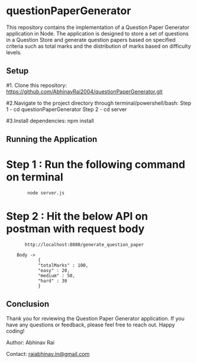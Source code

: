 # questionPaperGenerator

This repository contains the implementation of a Question Paper Generator application in Node. The application is designed to store a set of questions in a Question Store and generate question papers based on specified criteria such as total marks and the distribution of marks based on difficulty levels.

## Setup

#1. Clone this repository: 
https://github.com/AbhinavRai2004/questionPaperGenerator.git

#2.Navigate to the project directory through terminal/powershell/bash: 
    Step 1 - cd questionPaperGenerator
    Step 2 - cd server

#3.Install dependencies:
    npm install

## Running the Application

# Step 1 : Run the following command on terminal
            node server.js
# Step 2 : Hit the below API on postman with request body
           http://localhost:8080/generate_question_paper
        
        Body ->
                {
                "totalMarks" : 100,
                "easy" : 20,
                "medium" : 50,
                "hard" : 30
                }
  
## Conclusion
Thank you for reviewing the Question Paper Generator application. If you have any questions or feedback, please feel free to reach out. Happy coding!

Author: Abhinav Rai

Contact: raiabhinav.in@gmail.com
